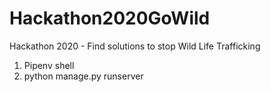 # Hackathon2020GoWild
Hackathon 2020 - Find solutions to stop Wild Life Trafficking

1. Pipenv shell
2. python manage.py runserver